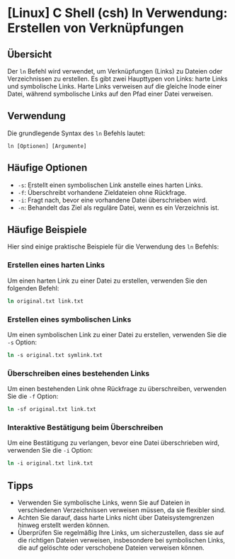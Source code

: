 # [Linux] C Shell (csh) ln Verwendung: Erstellen von Verknüpfungen

## Übersicht
Der `ln` Befehl wird verwendet, um Verknüpfungen (Links) zu Dateien oder Verzeichnissen zu erstellen. Es gibt zwei Haupttypen von Links: harte Links und symbolische Links. Harte Links verweisen auf die gleiche Inode einer Datei, während symbolische Links auf den Pfad einer Datei verweisen.

## Verwendung
Die grundlegende Syntax des `ln` Befehls lautet:

```
ln [Optionen] [Argumente]
```

## Häufige Optionen
- `-s`: Erstellt einen symbolischen Link anstelle eines harten Links.
- `-f`: Überschreibt vorhandene Zieldateien ohne Rückfrage.
- `-i`: Fragt nach, bevor eine vorhandene Datei überschrieben wird.
- `-n`: Behandelt das Ziel als reguläre Datei, wenn es ein Verzeichnis ist.

## Häufige Beispiele
Hier sind einige praktische Beispiele für die Verwendung des `ln` Befehls:

### Erstellen eines harten Links
Um einen harten Link zu einer Datei zu erstellen, verwenden Sie den folgenden Befehl:

```csh
ln original.txt link.txt
```

### Erstellen eines symbolischen Links
Um einen symbolischen Link zu einer Datei zu erstellen, verwenden Sie die `-s` Option:

```csh
ln -s original.txt symlink.txt
```

### Überschreiben eines bestehenden Links
Um einen bestehenden Link ohne Rückfrage zu überschreiben, verwenden Sie die `-f` Option:

```csh
ln -sf original.txt link.txt
```

### Interaktive Bestätigung beim Überschreiben
Um eine Bestätigung zu verlangen, bevor eine Datei überschrieben wird, verwenden Sie die `-i` Option:

```csh
ln -i original.txt link.txt
```

## Tipps
- Verwenden Sie symbolische Links, wenn Sie auf Dateien in verschiedenen Verzeichnissen verweisen müssen, da sie flexibler sind.
- Achten Sie darauf, dass harte Links nicht über Dateisystemgrenzen hinweg erstellt werden können.
- Überprüfen Sie regelmäßig Ihre Links, um sicherzustellen, dass sie auf die richtigen Dateien verweisen, insbesondere bei symbolischen Links, die auf gelöschte oder verschobene Dateien verweisen können.